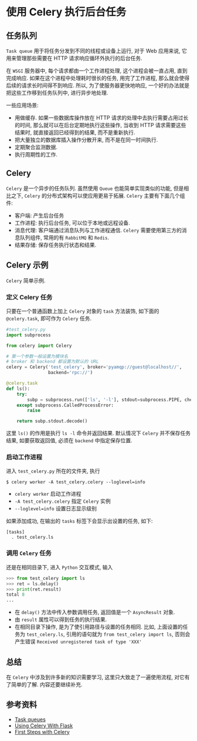 # 使用 Celery 执行后台任务
## 任务队列
`Task queue` 用于将任务分发到不同的线程或设备上运行, 对于 Web 应用来说, 它用来管理那些需要在 HTTP 请求响应循环外执行的后台任务.

在 `WSGI` 服务器中, 每个请求都由一个工作进程处理, 这个进程会被一直占用, 直到完成响应. 如果在这个进程中处理耗时很长的任务, 用完了工作进程, 那么就会使得后续的请求长时间得不到响应. 所以, 为了使服务器更快地响应, 一个好的办法就是把这些工作移到任务队列中, 进行异步地处理.

一些应用场景:
- 用做缓存. 如果一些数据库操作放在 HTTP 请求的处理中去执行需要占用过长的时间, 那么就可以在后台定期地执行这些操作, 当收到 HTTP 请求需要这些结果时, 就直接返回已经得到的结果, 而不是重新执行.
- 把大量独立的数据库插入操作分散开来, 而不是在同一时间执行.
- 定期聚合监测数据.
- 执行周期性的工作.

## Celery
`Celery` 是一个异步的任务队列. 虽然使用 `Queue` 也能简单实现类似的功能, 但是相比之下, `Celery` 的分布式架构可以使应用更易于拓展. `Celery` 主要有下面几个组件:
- 客户端: 产生后台任务
- 工作进程: 执行后台任务, 可以位于本地或远程设备.
- 消息代理: 客户端通过消息队列与工作进程通信. `Celery` 需要使用第三方的消息队列组件, 常用的有 `RabbitMQ` 和 `Redis`.
- 结果存储: 保存任务执行状态和结果.

## Celery 示例
`Celery` 简单示例.

### 定义 Celery 任务
只要在一个普通函数上加上 `Celery` 对象的 `task` 方法装饰, 如下面的 `@celery.task`, 即可作为 `Celery` 任务.
```python
#test_celery.py
import subprocess

from celery import Celery

# 第一个参数一般设置为模块名
# broker 和 backend 都设置为默认的 URL
celery = Celery('test_celery', broker='pyamqp://guest@localhost//',
                backend='rpc://')

@celery.task
def ls():
    try:
        subp = subprocess.run(['ls', '-l'], stdout=subprocess.PIPE, check=True)
    except subprocess.CalledProcessError:
        raise

    return subp.stdout.decode()
```
这里 `ls()` 的作用是执行 `ls -l` 命令并返回结果. 默认情况下 `Celery` 并不保存任务结果, 如要获取返回值, 必须在 `backend` 中指定保存位置.

### 启动工作进程
进入 `test_celery.py` 所在的文件夹, 执行
```
$ celery worker -A test_celery.celery --loglevel=info
```
- `celery worker` 启动工作进程
- `-A test_celery.celery` 指定 `Celery` 实例
- `--loglevel=info` 设置日志显示级别

如果添加成功, 在输出的 `tasks` 标签下会显示出设置的任务, 如下:
```
[tasks]
  . test_celery.ls
```

### 调用 `Celery` 任务
还是在相同目录下, 进入 `Python` 交互模式, 输入
```python
>>> from test_celery import ls
>>> ret = ls.delay()
>>> print(ret.result)
total 8
...
```
- 在 `delay()` 方法中传入参数调用任务, 返回值是一个 `AsyncResult` 对象.
- 由 `result` 属性可以得到任务的执行结果.
- 在相同目录下操作, 是为了使引用路径与设置的任务相同. 比如, 上面设置的任务为 `test_celery.ls`, 引用的语句就为 `from test_celery import ls`, 否则会产生错误 `Received unregistered task of type 'XXX'`

## 总结
在 `Celery` 中涉及到许多新的知识需要学习, 这里只大致走了一遍使用流程, 对它有了简单的了解. 内容还要继续补充.

## 参考资料
- [Task queues](https://www.fullstackpython.com/task-queues.html)
- [Using Celery With Flask](https://blog.miguelgrinberg.com/post/using-celery-with-flask)
- [First Steps with Celery](http://docs.celeryproject.org/en/latest/getting-started/first-steps-with-celery.html)
